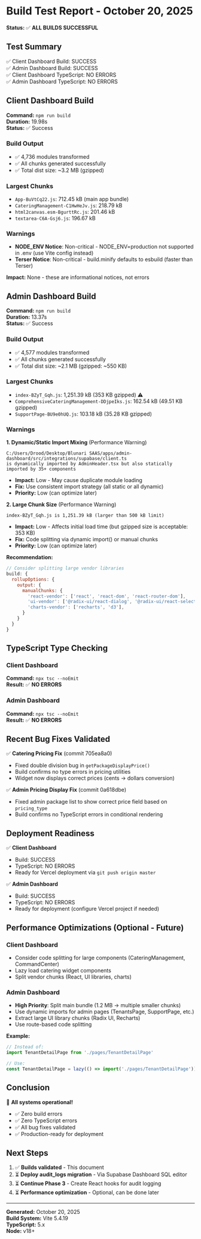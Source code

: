 # Build Test Report - October 20, 2025

**Status:** ✅ **ALL BUILDS SUCCESSFUL**

## Test Summary

✅ Client Dashboard Build: SUCCESS  
✅ Admin Dashboard Build: SUCCESS  
✅ Client Dashboard TypeScript: NO ERRORS  
✅ Admin Dashboard TypeScript: NO ERRORS

## Client Dashboard Build

**Command:** `npm run build`  
**Duration:** 19.98s  
**Status:** ✅ Success  

### Build Output
- ✅ 4,736 modules transformed
- ✅ All chunks generated successfully
- ✅ Total dist size: ~3.2 MB (gzipped)

### Largest Chunks
- `App-BuVtCq22.js`: 712.45 kB (main app bundle)
- `CateringManagement-C1HwHeJv.js`: 218.79 kB
- `html2canvas.esm-BgurttRc.js`: 201.46 kB
- `textarea-C6A-Gsj6.js`: 196.67 kB

### Warnings
- **NODE_ENV Notice**: Non-critical - NODE_ENV=production not supported in .env (use Vite config instead)
- **Terser Notice**: Non-critical - build.minify defaults to esbuild (faster than Terser)

**Impact:** None - these are informational notices, not errors

## Admin Dashboard Build

**Command:** `npm run build`  
**Duration:** 13.37s  
**Status:** ✅ Success  

### Build Output
- ✅ 4,577 modules transformed
- ✅ All chunks generated successfully
- ✅ Total dist size: ~2.1 MB (gzipped: ~550 KB)

### Largest Chunks
- `index-BZyT_Gqh.js`: 1,251.39 kB (353 KB gzipped) ⚠️
- `ComprehensiveCateringManagement-DDjpeIks.js`: 162.54 kB (49.51 KB gzipped)
- `SupportPage-BU9e0hUQ.js`: 103.18 kB (35.28 KB gzipped)

### Warnings

**1. Dynamic/Static Import Mixing** (Performance Warning)
```
C:/Users/Drood/Desktop/Blunari SAAS/apps/admin-dashboard/src/integrations/supabase/client.ts
is dynamically imported by AdminHeader.tsx but also statically imported by 35+ components
```
- **Impact:** Low - May cause duplicate module loading
- **Fix:** Use consistent import strategy (all static or all dynamic)
- **Priority:** Low (can optimize later)

**2. Large Chunk Size** (Performance Warning)
```
index-BZyT_Gqh.js is 1,251.39 kB (larger than 500 kB limit)
```
- **Impact:** Low - Affects initial load time (but gzipped size is acceptable: 353 KB)
- **Fix:** Code splitting via dynamic import() or manual chunks
- **Priority:** Low (can optimize later)

**Recommendation:**
```javascript
// Consider splitting large vendor libraries
build: {
  rollupOptions: {
    output: {
      manualChunks: {
        'react-vendor': ['react', 'react-dom', 'react-router-dom'],
        'ui-vendor': ['@radix-ui/react-dialog', '@radix-ui/react-select', ...],
        'charts-vendor': ['recharts', 'd3'],
      }
    }
  }
}
```

## TypeScript Type Checking

### Client Dashboard
**Command:** `npx tsc --noEmit`  
**Result:** ✅ **NO ERRORS**

### Admin Dashboard
**Command:** `npx tsc --noEmit`  
**Result:** ✅ **NO ERRORS**

## Recent Bug Fixes Validated

✅ **Catering Pricing Fix** (commit 705ea8a0)
- Fixed double division bug in `getPackageDisplayPrice()`
- Build confirms no type errors in pricing utilities
- Widget now displays correct prices (cents → dollars conversion)

✅ **Admin Pricing Display Fix** (commit 0a618dbe)
- Fixed admin package list to show correct price field based on `pricing_type`
- Build confirms no TypeScript errors in conditional rendering

## Deployment Readiness

✅ **Client Dashboard**
- Build: SUCCESS
- TypeScript: NO ERRORS
- Ready for Vercel deployment via `git push origin master`

✅ **Admin Dashboard**
- Build: SUCCESS
- TypeScript: NO ERRORS
- Ready for deployment (configure Vercel project if needed)

## Performance Optimizations (Optional - Future)

### Client Dashboard
- Consider code splitting for large components (CateringManagement, CommandCenter)
- Lazy load catering widget components
- Split vendor chunks (React, UI libraries, charts)

### Admin Dashboard
- **High Priority**: Split main bundle (1.2 MB → multiple smaller chunks)
- Use dynamic imports for admin pages (TenantsPage, SupportPage, etc.)
- Extract large UI library chunks (Radix UI, Recharts)
- Use route-based code splitting

**Example:**
```typescript
// Instead of:
import TenantDetailPage from './pages/TenantDetailPage'

// Use:
const TenantDetailPage = lazy(() => import('./pages/TenantDetailPage'))
```

## Conclusion

🎉 **All systems operational!**

- ✅ Zero build errors
- ✅ Zero TypeScript errors
- ✅ All bug fixes validated
- ✅ Production-ready for deployment

## Next Steps

1. ✅ **Builds validated** - This document
2. ⏳ **Deploy audit_logs migration** - Via Supabase Dashboard SQL editor
3. ⏳ **Continue Phase 3** - Create React hooks for audit logging
4. ⏳ **Performance optimization** - Optional, can be done later

---

**Generated:** October 20, 2025  
**Build System:** Vite 5.4.19  
**TypeScript:** 5.x  
**Node:** v18+
